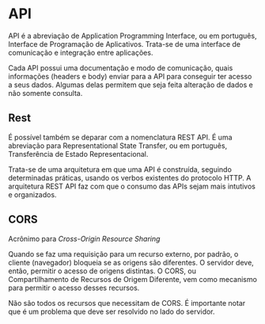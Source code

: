 # API

API é a abreviação de Application Programming Interface, ou em português, Interface de Programação de Aplicativos. Trata-se de uma interface de comunicação e integração entre aplicações.

Cada API possui uma documentação e modo de comunicação, quais informações (headers e body) enviar para a API para conseguir ter acesso a seus dados. Algumas delas permitem que seja feita alteração de dados e não somente consulta.

## Rest

É possível também se deparar com a nomenclatura REST API. É uma abreviação para Representational State Transfer, ou em português, Transferência de Estado Representacional.

Trata-se de uma arquitetura em que uma API é construída, seguindo determinadas práticas, usando os verbos existentes do protocolo HTTP. A arquitetura REST API faz com que o consumo das APIs sejam mais intutivos e organizados.

## CORS

Acrônimo para _Cross-Origin Resource Sharing_

Quando se faz uma requisição para um recurso externo, por padrão, o cliente (navegador) bloqueia se as origens são diferentes. O servidor deve, então, permitir o acesso de origens distintas. O CORS, ou Compartilhamento de Recursos de Origem Diferente, vem como mecanismo para permitir o acesso desses recursos.

Não são todos os recursos que necessitam de CORS. É importante notar que é um problema que deve ser resolvido no lado do servidor.
